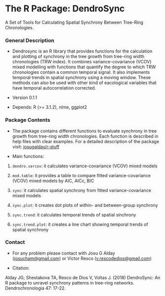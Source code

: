 # The R Package: DendroSync #

A Set of Tools for Calculating Spatial Synchrony Between Tree-Ring Chronologies.

### General Description ###

* Dendrosync is an R library that provides functions for the calculation and plotting of synchrony in the tree growth from tree-ring width chronologies (TRW index). It combines variance-covariance (VCOV) mixed modelling with functions that quantify the degree to which TRW chronologies contain a common temporal signal. It also implements temporal trends in spatial synchrony using a moving window. These methods can also be used with other kind of eacological variables that have temporal autocorrelation corrected. 

* Version 0.1.1

* Depends: R (>= 3.1.2), nlme, ggplot2

### Package Contents ###

* The package contains different functions to evaluate synchrony in tree growth from tree-ring width chronologies. Each function is described in help files with clear examples.
For a detailed description of the package visit:
[josugalday/r-stuff](https://sites.google.com/view/josugalday/r-stuff)

* Main functions:

1. `dendro.varcov`: it calculates variance-covariance (VCOV) mixed models

2. `mod.table`: it provides a table to compare fitted variance-covariance (VCOV) mixed models by AIC, AICc, BIC

3. `sync`: it calculates spatial synchrony from fitted variance-covariance mixed models  

4. `sync.plot`: it creates dot plots of within- and between-group synchrony

5. `sync.trend`: it calculates temporal trends of spatial sinchrony

6. `sync.trend.plot`: it creates a line chart showing temporal trends of spatial synchrony 

### Contact ###

* For any problem please contact with Josu G Alday (josucham@gmail.com) or Victor Resco (v.rescodedios@gmail.com)

* Citation: 

Alday JG; Shestakova TA, Resco de Dios V, Voltas J. (2018) DendroSync: An R package to unravel synchrony patterns in tree-ring networks. Dendrochronologia 47: 17-22.